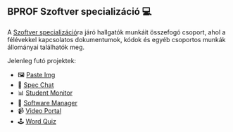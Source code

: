 ## BPROF Szoftver specializáció 💻
A [Szoftver specializáció](https://bprof-spec.github.io/)ra járó hallgatók munkáit összefogó csoport, ahol a félévekkel kapcsolatos dokumentumok, kódok és egyéb csoportos munkák állományai találhatók meg.

Jelenleg futó projektek:
- 🖼 [Paste Img](https://github.com/bprof-spec-codes/pasteimg)
- 💭 [Spec Chat](https://github.com/bprof-spec-codes/specchat)
- 📊 [Student Monitor](https://github.com/bprof-spec-codes/studmon)
- 💾 [Software Manager](https://github.com/bprof-spec-codes/softman)
- 📹 [Video Portal](https://github.com/bprof-spec-codes/videoportal)
- 🕹 [Word Quiz](https://github.com/bprof-spec-codes/wordquiz)

